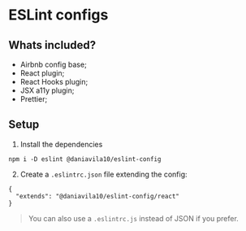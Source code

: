 # ESLint configs

## Whats included?

- Airbnb config base;
- React plugin;
- React Hooks plugin;
- JSX a11y plugin;
- Prettier;

## Setup

1. Install the dependencies
```
npm i -D eslint @daniavila10/eslint-config
```

2. Create a `.eslintrc.json` file extending the config:
```
{
  "extends": "@daniavila10/eslint-config/react"
}
```

> You can also use a `.eslintrc.js` instead of JSON if you prefer.